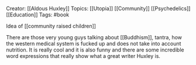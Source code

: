 Creator: [[Aldous Huxley]]
Topics: [[Utopia]] [[Community]] [[Psychedelics]] [[Education]]
Tags: #book 

Idea of [[community raised children]]

There are those very young guys talking about [[Buddhism]], tantra, how the western medical system is fucked up and does not take into account nutrition. It is really cool and it is also funny and there are some incredible word expressions that really show what a great writer Huxley is.

